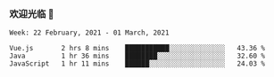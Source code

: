 ### 欢迎光临 👋

<!--
**lianganqing/lianganqing** is a ✨ _special_ ✨ repository because its `README.md` (this file) appears on your GitHub profile.

Here are some ideas to get you started:

- 🔭 I’m currently working on ...
- 🌱 I’m currently learning ...
- 👯 I’m looking to collaborate on ...
- 🤔 I’m looking for help with ...
- 💬 Ask me about ...
- 📫 How to reach me: ...
- 😄 Pronouns: ...
- ⚡ Fun fact: ...
-->
<!--START_SECTION:waka-->
```text
Week: 22 February, 2021 - 01 March, 2021

Vue.js       2 hrs 8 mins    ███████████░░░░░░░░░░░░░░   43.36 % 
Java         1 hr 36 mins    ████████░░░░░░░░░░░░░░░░░   32.60 % 
JavaScript   1 hr 11 mins    ██████░░░░░░░░░░░░░░░░░░░   24.03 % 
```
<!--END_SECTION:waka-->
